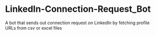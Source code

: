 # LinkedIn-Connection-Request_Bot
A bot that sends out connection request on LinkedIn by fetching profile URLs from csv or excel files 
